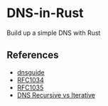 # DNS-in-Rust

Build up a simple DNS with Rust

## References

- [dnsguide](https://github.com/EmilHernvall/dnsguide)
- [RFC1034](https://www.rfc-editor.org/rfc/rfc1034)
- [RFC1035](https://www.rfc-editor.org/rfc/rfc1035)
- [DNS Recursive vs Iterative](https://www.cloudflare.com/zh-tw/learning/dns/what-is-recursive-dns/)
